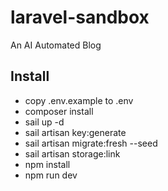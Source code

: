 # laravel-sandbox

An AI Automated Blog

## Install

-   copy .env.example to .env
-   composer install
-   sail up -d
-   sail artisan key:generate
-   sail artisan migrate:fresh --seed
-   sail artisan storage:link
-   npm install
-   npm run dev
